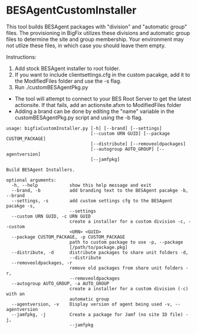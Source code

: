 # BESAgentCustomInstaller

This tool builds BESAgent packages with "division" and "automatic group" files. The provisioning in BigFix utilizes these divisions and automatic group files to determine the site and group membership.
Your environment may not utlize these files, in which case you should leave them empty.

Instructions:

1. Add stock BESAgent installer to root folder.
1. If you want to include clientsettings.cfg in the custom pacakge, add it to the ModifiedFiles folder and use the -s flag.
1. Run ./customBESAgentPkg.py

* The tool will attempt to connect to your BES Root Server to get the latest actionsite. If that fails, add an actionsite.afxm to ModifiedFiles folder
* Adding a brand can be done by editing the "name" variable in the customBESAgentPkg.py script and using the -b flag.

~~~~
usage: bigfixCustomInstaller.py [-h] [--brand] [--settings]
                                [--custom URN GUID] [--package CUSTOM_PACKAGE]
                                [--distribute] [--removeoldpackages]
                                [--autogroup AUTO_GROUP] [--agentversion]
                                [--jamfpkg]

Build BESAgent Installers.

optional arguments:
  -h, --help            show this help message and exit
  --brand, -b           add branding text to the BESAgent pacakge -b, --brand
  --settings, -s        add custom settings cfg to the BESAgent pacakge -s,
                        --settings
  --custom URN GUID, -c URN GUID
                        create a installer for a custom division -c, --custom
                        <URN> <GUID>
  --package CUSTOM_PACKAGE, -p CUSTOM_PACKAGE
                        path to custom package to use -p, --package
                        [/path/to/package.pkg]
  --distribute, -d      distribute packages to share unit folders -d,
                        --distribute
  --removeoldpackages, -r
                        remove old packages from share unit folders -r,
                        --removeoldpackages
  --autogroup AUTO_GROUP, -a AUTO_GROUP
                        create a installer for a custom division (-c) with an
                        automatic group
  --agentversion, -v    Display version of agent being used -v, --agentversion
  --jamfpkg, -j         Create a package for Jamf (no site ID file) -j,
                        --jamfpkg
~~~~
